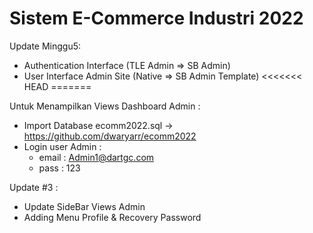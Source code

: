 # Sistem E-Commerce Industri 2022

Update Minggu5:
- Authentication Interface (TLE Admin => SB Admin)
- User Interface Admin Site (Native => SB Admin Template)
<<<<<<< HEAD
=======

Untuk Menampilkan Views Dashboard Admin :
- Import Database ecomm2022.sql -> https://github.com/dwaryarr/ecomm2022
- Login user Admin :
  - email : Admin1@dartgc.com
  - pass : 123

Update #3 :
  - Update SideBar Views Admin
  - Adding Menu Profile & Recovery Password
